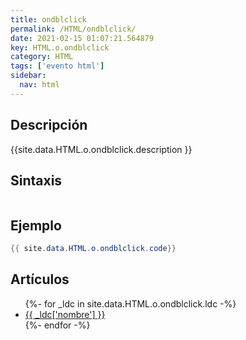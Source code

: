 ```yaml
---
title: ondblclick
permalink: /HTML/ondblclick/
date: 2021-02-15 01:07:21.564879
key: HTML.o.ondblclick
category: HTML
tags: ['evento html']
sidebar: 
  nav: html
---
```


## Descripción
{{site.data.HTML.o.ondblclick.description }}

## Sintaxis
~~~html
~~~

## Ejemplo
~~~java
{{ site.data.HTML.o.ondblclick.code}}
~~~

## Artículos
<ul>
{%- for _ldc in site.data.HTML.o.ondblclick.ldc -%}
   <li>
       <a href="{{_ldc['url'] }}">{{ _ldc['nombre'] }}</a>
   </li>
{%- endfor -%}
</ul>
